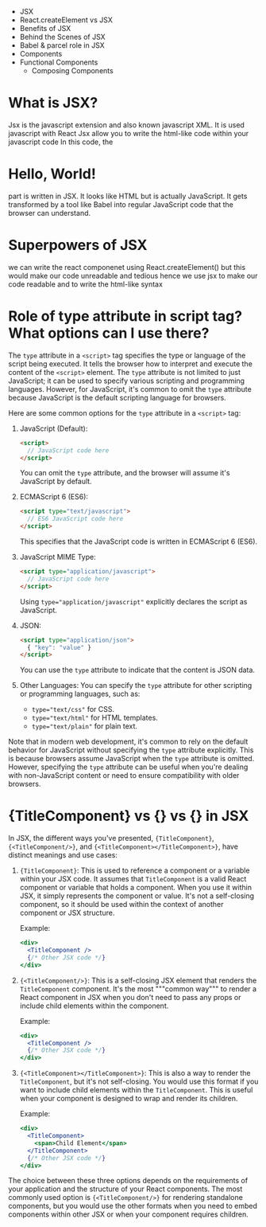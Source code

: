 - JSX
- React.createElement vs JSX
- Benefits of JSX
- Behind the Scenes of JSX
- Babel & parcel role in JSX
- Components
- Functional Components
    - Composing Components


# What is JSX?
Jsx is the javascript extension and also known javascript XML. It is used javascript with React
Jsx allow you to write the html-like code within your javascript code
In this code, the <h1>Hello, World!</h1> part is written in JSX. It looks like HTML but is actually JavaScript. It gets transformed by a tool like Babel into regular JavaScript code that the browser can understand.

# Superpowers of JSX 
we can write the react componenet using React.createElement() but this would make our code unreadable and tedious hence we use jsx to make our code readable and to write the html-like syntax


# Role of type attribute in script tag? What options can I use there?
The `type` attribute in a `<script>` tag specifies the type or language of the script being executed. It tells the browser how to interpret and execute the content of the `<script>` element. The `type` attribute is not limited to just JavaScript; it can be used to specify various scripting and programming languages. However, for JavaScript, it's common to omit the `type` attribute because JavaScript is the default scripting language for browsers.

Here are some common options for the `type` attribute in a `<script>` tag:

1. JavaScript (Default):
   ```html
   <script>
     // JavaScript code here
   </script>
   ```

   You can omit the `type` attribute, and the browser will assume it's JavaScript by default.

2. ECMAScript 6 (ES6):
   ```html
   <script type="text/javascript">
     // ES6 JavaScript code here
   </script>
   ```

   This specifies that the JavaScript code is written in ECMAScript 6 (ES6).

3. JavaScript MIME Type:
   ```html
   <script type="application/javascript">
     // JavaScript code here
   </script>
   ```

   Using `type="application/javascript"` explicitly declares the script as JavaScript.

4. JSON:
   ```html
   <script type="application/json">
     { "key": "value" }
   </script>
   ```

   You can use the `type` attribute to indicate that the content is JSON data.

5. Other Languages:
   You can specify the `type` attribute for other scripting or programming languages, such as:

   - `type="text/css"` for CSS.
   - `type="text/html"` for HTML templates.
   - `type="text/plain"` for plain text.

Note that in modern web development, it's common to rely on the default behavior for JavaScript without specifying the `type` attribute explicitly. This is because browsers assume JavaScript when the `type` attribute is omitted. However, specifying the `type` attribute can be useful when you're dealing with non-JavaScript content or need to ensure compatibility with older browsers.




# {TitleComponent} vs {<TitleComponent/>} vs {<TitleComponent></TitleComponent>} in JSX
In JSX, the different ways you've presented, `{TitleComponent}`, `{<TitleComponent/>}`, and `{<TitleComponent></TitleComponent>}`, have distinct meanings and use cases:

1. `{TitleComponent}`:
   This is used to reference a component or a variable within your JSX code. It assumes that `TitleComponent` is a valid React component or variable that holds a component. When you use it within JSX, it simply represents the component or value. It's not a self-closing component, so it should be used within the context of another component or JSX structure.

   Example:
   ```jsx
   <div>
     <TitleComponent />
     {/* Other JSX code */}
   </div>
   ```

2. `{<TitleComponent/>}`:
   This is a self-closing JSX element that renders the `TitleComponent` component. It's the most """common way""" to render a React component in JSX when you don't need to pass any props or include child elements within the component.

   Example:
   ```jsx
   <div>
     <TitleComponent />
     {/* Other JSX code */}
   </div>
   ```

3. `{<TitleComponent></TitleComponent>}`:
   This is also a way to render the `TitleComponent`, but it's not self-closing. You would use this format if you want to include child elements within the `TitleComponent`. This is useful when your component is designed to wrap and render its children.

   Example:
   ```jsx
   <div>
     <TitleComponent>
       <span>Child Element</span>
     </TitleComponent>
     {/* Other JSX code */}
   </div>
   ```

The choice between these three options depends on the requirements of your application and the structure of your React components. The most commonly used option is `{<TitleComponent/>}` for rendering standalone components, but you would use the other formats when you need to embed components within other JSX or when your component requires children.





